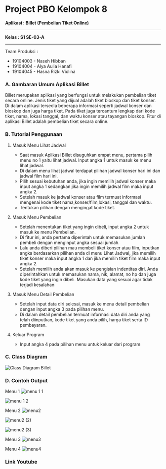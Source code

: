 # Project PBO Kelompok 8
**Aplikasi : Billet (Pembelian Tiket Online)** <hr>
**Kelas : S1 SE-03-A** <hr>
Team Produksi :
* 19104003 - Naseh Hibban
* 19104004 - Alya Aulia Hanafi
* 19104045 - Hasna Rizki Violina
### A. Gambaran Umum Aplikasi Billet
Billet merupakan aplikasi yang berfungsi untuk melakukan pembelian tiket secara online. Jenis tiket yang dijual adalah tiket bioskop dan tiket konser. Di dalam aplikasi tersedia beberapa informasi seperti jadwal konser dan bioskop dan juga harga tiket. Pada tiket juga tercantum lengkap dari kode tiket, nama, lokasi tanggal, dan waktu konser atau tayangan bioskop. Fitur di aplikasi Billet adalah pembelian tiket secara online.
### B. Tutorial Penggunaan
1.	Masuk Menu Lihat Jadwal
    * Saat masuk Aplikasi Billet disuguhkan empat menu, pertama pilih menu no 1  yaitu lihat jadwal. Input angka 1 untuk masuk ke menu lihat jadwal. 
    * Di dalam menu lihat jadwal terdapat pilihan jadwal konser hari ini dan jadwal film hari ini. 
    * Pilih sesuai kebutuhan anda, jika ingin memilih jadwal konser maka input angka 1 sedangkan jika ingin memilih jadwal film maka input angka 2. 
    * Setelah masuk ke jadwal konser atau film termuat informasi mengenai kode tiket nama,konser/film,lokasi, tanggal dan waktu. 
    * Tentukan pilihan dengan mengingat kode tiket. 
    
2.	Masuk Menu Pembelian
    * Setelah menentukan tiket yang ingin dibeli, input angka 2 untuk masuk ke menu Pembelian. 
    * Di fitur ini, anda pertama diperintah untuk memasukan jumlah pembeli dengan menginput angka sesuai jumlah. 
    * Lalu anda diberi pilihan mau membeli tiket konser atau film, inputkan angka berdasarkan pilihan anda di menu Lihat Jadwal, jika memilih tiket konser maka input angka 1 dan jika memilih tiket film maka input angka 2. 
    * Setelah memilih anda akan masuk ke pengisian indentitas diri. Anda diperintahkan untuk memasukan nama, nik, alamat, no hp dan juga kode tiket yang ingin dibeli. Masukan data yang sesuai agar tidak terjadi kesalahan

3.	Masuk Menu Detail Pembelian
    * Setelah input data diri selesai, masuk ke menu detail pembelian dengan input angka 3 pada pilihan menu.
    * Di dalam detail pembelian termuat informasi data diri anda yang telah diinputkan, kode tiket yang anda pilih, harga tiket serta ID pembayaran.

4.	Keluar Program
    * Input angka 4 pada pilihan menu untuk keluar dari program
### C. Class Diagram
![Class Diagram Billet](https://user-images.githubusercontent.com/72425456/107180023-7334f600-6a0a-11eb-8fc3-e18e8698513f.jpeg)
### D. Contoh Output
Menu 1
![menu 1 1](https://user-images.githubusercontent.com/72425456/107894366-f81b9480-6f61-11eb-8f94-9476d0449bfa.jpeg)

![menu 1 2](https://user-images.githubusercontent.com/72425456/107894384-1c777100-6f62-11eb-9e0b-212af6984ac6.jpeg)

Menu 2
![menu2](https://user-images.githubusercontent.com/72425456/107894409-2c8f5080-6f62-11eb-8f20-b207787b6629.jpeg)

![menu2 (2)](https://user-images.githubusercontent.com/72425456/107894423-3749e580-6f62-11eb-9c7e-816e0fd26411.jpeg)

![menu2 (3)](https://user-images.githubusercontent.com/72425456/107894434-416be400-6f62-11eb-9e5b-b58484c139b6.jpeg)

Menu 3
![menu3](https://user-images.githubusercontent.com/72425456/107894461-4c267900-6f62-11eb-8268-3606fa06aae1.jpeg)

Menu 4
![menu4](https://user-images.githubusercontent.com/72425456/107894486-58aad180-6f62-11eb-988b-22f8d66993d0.jpeg)
### Link Youtube

